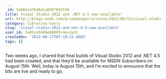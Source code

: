 ```yaml
---
_id: 5a88e1afbd6dca0d5f0d2f48
title: Visual Studio 2012 and .NET 4.5 now available!
url: http://blogs.msdn.com/b/somasegar/archive/2012/08/15/visual-studio-2012-and-net-4-5-now-available.aspx
category: libraries-tools
slug: 'visual-studio-2012-and-net-4-5-now-available'
user_id: 5a83ce59d6eb0005c4ecda2c
createdOn: '2012-08-17T07:19:21.000Z'
tags: []
---
```


Two weeks ago, I shared that final builds of Visual Studio 2012 and .NET 4.5 had been created, and that they’d be available for MSDN Subscribers on August 15th.  Well, today is August 15th, and I’m excited to announce that the bits are live and ready to go.
